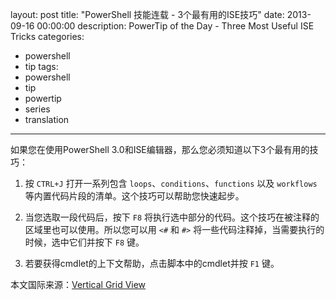 ﻿layout: post
title: "PowerShell 技能连载 - 3个最有用的ISE技巧"
date: 2013-09-16 00:00:00
description: PowerTip of the Day - Three Most Useful ISE Tricks
categories:
- powershell
- tip
tags:
- powershell
- tip
- powertip
- series
- translation
---
如果您在使用PowerShell 3.0和ISE编辑器，那么您必须知道以下3个最有用的技巧：

1. 按 `CTRL+J` 打开一系列包含 `loops`、`conditions`、`functions` 以及 `workflows` 等内置代码片段的清单。这个技巧可以帮助您快速起步。

2. 当您选取一段代码后，按下 `F8` 将执行选中部分的代码。这个技巧在被注释的区域里也可以使用。所以您可以用 `<#` 和 `#>` 将一些代码注释掉，当需要执行的时候，选中它们并按下 `F8` 键。

3. 若要获得cmdlet的上下文帮助，点击脚本中的cmdlet并按 `F1` 键。
<!--more-->

本文国际来源：[Vertical Grid View](http://powershell.com/cs/blogs/tips/archive/2013/09/13/vertical-grid-view.aspx)
